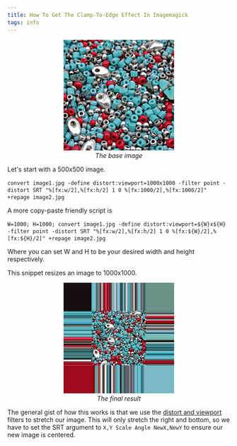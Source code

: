 ```yaml
---
title: How To Get The Clamp-To-Edge Effect In Imagemagick
tags: info
---
```


<p style="text-align:center">
    <img src="/assets/img/2018-08-02/image1.jpg" alt="Base image" height="250" width="250">
    <br>
    <em>The base image</em>
</p>

Let's start with a 500x500 image.

```
convert image1.jpg -define distort:viewport=1000x1000 -filter point -distort SRT "%[fx:w/2],%[fx:h/2] 1 0 %[fx:1000/2],%[fx:1000/2]" +repage image2.jpg
```

A more copy-paste friendly script is

```
W=1000; H=1000; convert image1.jpg -define distort:viewport=${W}x${H} -filter point -distort SRT "%[fx:w/2],%[fx:h/2] 1 0 %[fx:${W}/2],%[fx:${H}/2]" +repage image2.jpg
```

Where you can set W and H to be your desired width and height respectively.

This snippet resizes an image to 1000x1000.

<p style="text-align:center">
    <img src="/assets/img/2018-08-02/image2.jpg" alt="Clamp-to-edge image" height="250" width="250">
    <br>
    <em>The final result</em>
</p>

The general gist of how this works is that we use the [distort and viewport](https://www.imagemagick.org/Usage/distorts/#distort_viewport) filters to stretch our image. This will only stretch the right and bottom, so we have to set the SRT argument to `X,Y Scale Angle NewX,NewY` to ensure our new image is centered.
